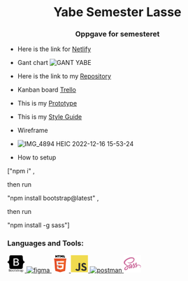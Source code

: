 <h1 align="center">Yabe Semester Lasse</h1>
<h3 align="center">Oppgave for semesteret</h3>

- Here is the link for [Netlify](https://timely-marigold-d56140.netlify.app)

- Gant chart ![GANT YABE](https://user-images.githubusercontent.com/91594348/207639280-18e1aeb6-ccbe-4240-88b4-3e90150b9d5f.png)


- Here is the link to my [Repository](https://github.com/Lasse96/Yabe)

- Kanban board [Trello](https://trello.com/invite/b/Mc56s70I/ATTI10f3093dfbf5422bd9c7c4f53910256126E3CE7C/yabe)

- This is my [Prototype](https://www.figma.com/file/bMxLtKd3bh8v3p5UkHVdqd/Prototype?node-id=0%3A1&t=ZS2rYRUS5EzVGXjx-1)

- This is my [Style Guide](https://www.figma.com/file/fheThIikDqMw0cmPM3MMlu/Style-Guide?node-id=0%3A1&t=qang69xKuYKuOtGK-1)

- Wireframe 
- ![IMG_4894 HEIC 2022-12-16 15-53-24](https://user-images.githubusercontent.com/91594348/208124917-8cad957a-5b88-4731-87aa-b047bea38316.png)

- How to setup 

["npm i" , 

then run 

"npm install bootstrap@latest" ,

then run 

"npm install -g sass"]


<h3 align="left">Languages and Tools:</h3>
<p align="left"> <a href="https://getbootstrap.com" target="_blank" rel="noreferrer"> <img src="https://raw.githubusercontent.com/devicons/devicon/master/icons/bootstrap/bootstrap-plain-wordmark.svg" alt="bootstrap" width="40" height="40"/> </a> <a href="https://www.figma.com/" target="_blank" rel="noreferrer"> <img src="https://www.vectorlogo.zone/logos/figma/figma-icon.svg" alt="figma" width="40" height="40"/> </a> <a href="https://www.w3.org/html/" target="_blank" rel="noreferrer"> <img src="https://raw.githubusercontent.com/devicons/devicon/master/icons/html5/html5-original-wordmark.svg" alt="html5" width="40" height="40"/> </a> <a href="https://developer.mozilla.org/en-US/docs/Web/JavaScript" target="_blank" rel="noreferrer"> <img src="https://raw.githubusercontent.com/devicons/devicon/master/icons/javascript/javascript-original.svg" alt="javascript" width="40" height="40"/> </a> <a href="https://postman.com" target="_blank" rel="noreferrer"> <img src="https://www.vectorlogo.zone/logos/getpostman/getpostman-icon.svg" alt="postman" width="40" height="40"/> </a> <a href="https://sass-lang.com" target="_blank" rel="noreferrer"> <img src="https://raw.githubusercontent.com/devicons/devicon/master/icons/sass/sass-original.svg" alt="sass" width="40" height="40"/> </a> </p>

